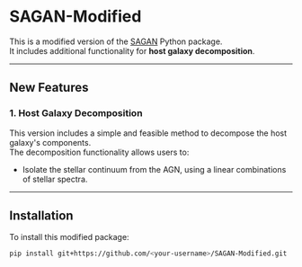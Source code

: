 # SAGAN-Modified

This is a modified version of the [SAGAN](https://github.com/jyshangguan/SAGAN/tree/main) Python package.  
It includes additional functionality for **host galaxy decomposition**.

---

## New Features
### 1. Host Galaxy Decomposition
This version includes a simple and feasible method to decompose the host galaxy's components.  
The decomposition functionality allows users to:
- Isolate the stellar continuum from the AGN, using a linear combinations of stellar spectra.

---

## Installation
To install this modified package:
```bash
pip install git+https://github.com/<your-username>/SAGAN-Modified.git
